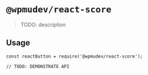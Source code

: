 # `@wpmudev/react-score`

> TODO: description

## Usage

```
const reactButton = require('@wpmudev/react-score');

// TODO: DEMONSTRATE API
```
